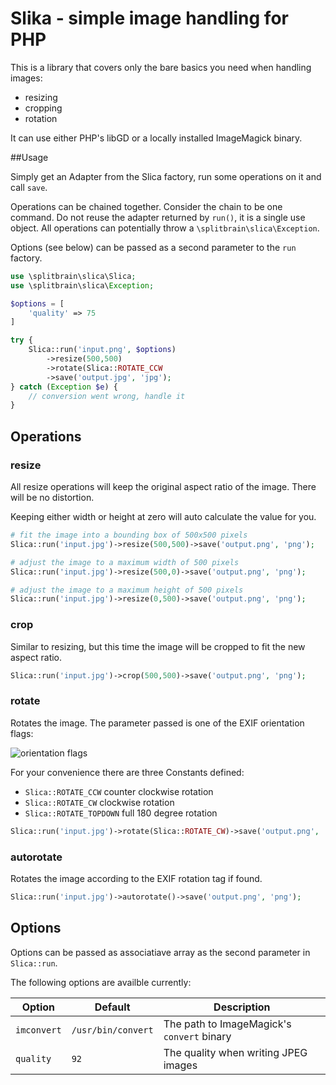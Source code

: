 # Slika - simple image handling for PHP

This is a library that covers only the bare basics you need when handling images:

  * resizing
  * cropping
  * rotation

It can use either PHP's libGD or a locally installed ImageMagick binary.

##Usage

Simply get an Adapter from the Slica factory, run some operations on it and call `save`.  

Operations can be chained together. Consider the chain to be one command. Do not reuse the adapter returned by `run()`, it is a single use object. All operations can potentially throw a `\splitbrain\slica\Exception`.

Options (see below) can be passed as a second parameter to the `run` factory. 

```php
use \splitbrain\slica\Slica;
use \splitbrain\slica\Exception;

$options = [
    'quality' => 75
]

try {
    Slica::run('input.png', $options)
        ->resize(500,500)
        ->rotate(Slica::ROTATE_CCW
        ->save('output.jpg', 'jpg');
} catch (Exception $e) {
    // conversion went wrong, handle it
}
```

## Operations 

### resize

All resize operations will keep the original aspect ratio of the image. There will be no distortion.

Keeping either width or height at zero will auto calculate the value for you.

```php
# fit the image into a bounding box of 500x500 pixels
Slica::run('input.jpg')->resize(500,500)->save('output.png', 'png');

# adjust the image to a maximum width of 500 pixels 
Slica::run('input.jpg')->resize(500,0)->save('output.png', 'png');

# adjust the image to a maximum height of 500 pixels 
Slica::run('input.jpg')->resize(0,500)->save('output.png', 'png');
```

### crop

Similar to resizing, but this time the image will be cropped to fit the new aspect ratio.

```php
Slica::run('input.jpg')->crop(500,500)->save('output.png', 'png');
```

### rotate

Rotates the image. The parameter passed is one of the EXIF orientation flags:

![orientation flags](https://i.stack.imgur.com/BFqgu.gif)

For your convenience there are three Constants defined:


* `Slica::ROTATE_CCW` counter clockwise rotation
* `Slica::ROTATE_CW` clockwise rotation
* `Slica::ROTATE_TOPDOWN` full 180 degree rotation 

```php
Slica::run('input.jpg')->rotate(Slica::ROTATE_CW)->save('output.png', 'png');
```

### autorotate

Rotates the image according to the EXIF rotation tag if found.

```php
Slica::run('input.jpg')->autorotate()->save('output.png', 'png');
```

## Options

Options can be passed as associatiave array as the second parameter in `Slica::run`.

The following options are availble currently:

| Option      | Default            | Description                                |
|-------------|--------------------|--------------------------------------------|
| `imconvert` | `/usr/bin/convert` | The path to ImageMagick's `convert` binary |
| `quality`   | `92`               | The quality when writing JPEG images       |
